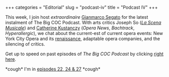 +++
categories = "Editorial"
slug = "podcast-iv"
title = "Podcast IV"
+++

<p class="intro">
	This week, I join host <em>extraordinaire</em> <a href="https://twitter.com/ducadiposa" target="_blank">Gianmarco Segato</a> for the latest instalment of The Big COC Podcast. With arts critics Joseph So (<a href="http://blog.scena.org/" target="_blank"><em>La Scena Musicale</em></a>) and <a href="https://twitter.com/catekustanczy" target="_blank">Catherine Kustanczy</a> (<em>Opera News</em>, <em>Bachtrack</em>, <em>Hyperallergic</em>), we chat about the current-est of current opera events: New York City Opera and its <a href="http://www.nycorenaissance.com/" target="_blank">renaissance</a>, adaptable opera companies, and the silencing of critics.<br>
</p>
<p>
	Get up to speed on past episodes of <em>The Big COC Podcast</em> by clicking <a href="http://www.coc.ca/ExploreAndLearn/NewToOpera/OnlineLearningCentre/Podcasts.aspx" target="_blank">right here</a>.
</p>
<p>
	*cough* I'm in <a href="http://www.coc.ca/ExploreAndLearn/NewToOpera/OnlineLearningCentre/Podcasts.aspx" target="_blank">episodes 22, 24 &amp; 27</a> *cough*
</p>
